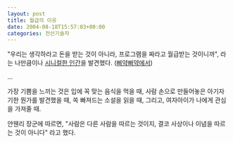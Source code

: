 ```yaml
---
layout: post
title: 월급의 이유
date: 2004-08-18T15:57:03+00:00
categories: 전산기술자
---
```

"우리는 생각하라고 돈을 받는 것이 아니라, 프로그램을 짜라고 월급받는 것이니까", 라는 나만큼이나 <a href="http://blogs.msdn.com/slippman/archive/2004/08/18/216405.aspx" target="bb">시니컬한 인간</a>을 발견했다. (<a href="http://madchick.egloos.com/678706" target="bb">삐약삐약에서</a>)

...

가장 기쁨을 느끼는 것은 입에 꼭 맞는 음식을 먹을 때, 사람 손으로 만들어놓은 아기자기한 뭔가를 발견했을 때, 쏙 빠져드는 소설을 읽을 때, 그리고, 여자아이가 나에게 관심을 가져줄 때.

얀웬리 장군에 따르면, "사람은 다른 사람을 따르는 것이지, 결코 사상이나 이념을 따르는 것이 아니다" 라고 했다.
